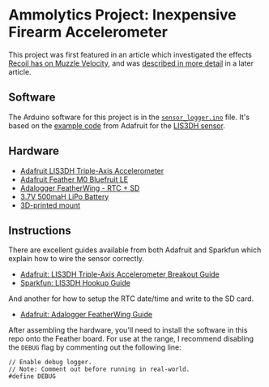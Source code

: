 # Ammolytics Project: Inexpensive Firearm Accelerometer

This project was first featured in an article which investigated the effects [Recoil has on Muzzle Velocity](https://blog.ammolytics.com/2018-12-12/experiment-recoil-vs-muzzle-velocity.html), and was [described in more detail](https://blog.ammolytics.com/2019-01-01/project-cheap-rifle-accelerometer.html) in a later article.

## Software

The Arduino software for this project is in the [`sensor_logger.ino`](https://github.com/ammolytics/projects/blob/master/accelerometer/sensor_logger.ino) file. It's based on the [example code](https://github.com/adafruit/Adafruit_LIS3DH) from Adafruit for the [LIS3DH sensor](https://amzn.to/2CqVRi0).


## Hardware

- [Adafruit LIS3DH Triple-Axis Accelerometer](https://amzn.to/2CqVRi0)
- [Adafruit Feather M0 Bluefruit LE](https://amzn.to/2DhGHNH)
- [Adalogger FeatherWing - RTC + SD](https://amzn.to/2T2kdFU)
- [3.7V 500maH LiPo Battery](https://amzn.to/2RR6wfC)
- [3D-printed mount](https://www.thingiverse.com/thing:3343163)


## Instructions

There are excellent guides available from both Adafruit and Sparkfun which explain how to wire the sensor correctly.

- [Adafruit: LIS3DH Triple-Axis Accelerometer Breakout Guide](https://learn.adafruit.com/adafruit-lis3dh-triple-axis-accelerometer-breakout?view=all)
- [Sparkfun: LIS3DH Hookup Guide](https://learn.sparkfun.com/tutorials/lis3dh-hookup-guide/all)

And another for how to setup the RTC date/time and write to the SD card.

- [Adafruit: Adalogger FeatherWing Guide](https://learn.adafruit.com/adafruit-adalogger-featherwing?view=all)

After assembling the hardware, you'll need to install the software in this repo onto the Feather board. For use at the range, I recommend disabling the `DEBUG` flag by commenting out the following line:

```
// Enable debug logger.
// Note: Comment out before running in real-world.
#define DEBUG
```
